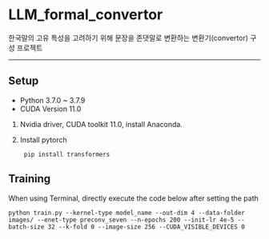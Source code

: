 # LLM_formal_convertor
한국말의 고유 특성을 고려하기 위해 문장을 존댓말로 변환하는 변환기(convertor) 구성 프로젝트

---

## Setup
- Python 3.7.0 ~ 3.7.9
- CUDA Version 11.0

1. Nvidia driver, CUDA toolkit 11.0, install Anaconda.

2. Install pytorch

        pip install transformers
	
## Training

When using Terminal, directly execute the code below after setting the path

	python train.py --kernel-type model_name --out-dim 4 --data-folder images/ --enet-type preconv_seven --n-epochs 200 --init-lr 4e-5 --batch-size 32 --k-fold 0 --image-size 256 --CUDA_VISIBLE_DEVICES 0
